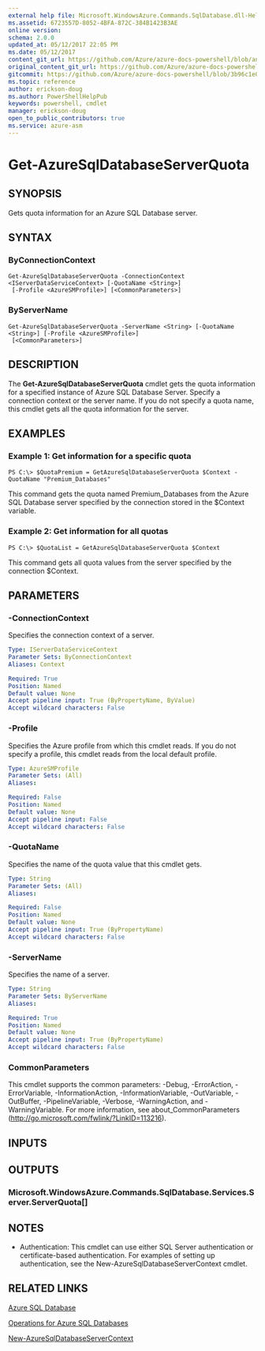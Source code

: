 ```yaml
---
external help file: Microsoft.WindowsAzure.Commands.SqlDatabase.dll-Help.xml
ms.assetid: 6723557D-8052-4BFA-872C-384B1423B3AE
online version:
schema: 2.0.0
updated_at: 05/12/2017 22:05 PM
ms.date: 05/12/2017
content_git_url: https://github.com/Azure/azure-docs-powershell/blob/anne052617/azureps-cmdlets-docs/ServiceManagement/Azure/v4.0.0/Get-AzureSqlDatabaseServerQuota.md
original_content_git_url: https://github.com/Azure/azure-docs-powershell/blob/anne052617/azureps-cmdlets-docs/ServiceManagement/Azure/v4.0.0/Get-AzureSqlDatabaseServerQuota.md
gitcommit: https://github.com/Azure/azure-docs-powershell/blob/3b96c1e0b28fc56dfbf6de55728d5478e0d02def
ms.topic: reference
author: erickson-doug
ms.author: PowerShellHelpPub
keywords: powershell, cmdlet
manager: erickson-doug
open_to_public_contributors: true
ms.service: azure-asm
---
```


# Get-AzureSqlDatabaseServerQuota

## SYNOPSIS
Gets quota information for an Azure SQL Database server.

## SYNTAX

### ByConnectionContext
```
Get-AzureSqlDatabaseServerQuota -ConnectionContext <IServerDataServiceContext> [-QuotaName <String>]
 [-Profile <AzureSMProfile>] [<CommonParameters>]
```

### ByServerName
```
Get-AzureSqlDatabaseServerQuota -ServerName <String> [-QuotaName <String>] [-Profile <AzureSMProfile>]
 [<CommonParameters>]
```

## DESCRIPTION
The **Get-AzureSqlDatabaseServerQuota** cmdlet gets the quota information for a specified instance of Azure SQL Database Server.
Specify a connection context or the server name.
If you do not specify a quota name, this cmdlet gets all the quota information for the server.

## EXAMPLES

### Example 1: Get information for a specific quota
```
PS C:\> $QuotaPremium = GetAzureSqlDatabaseServerQuota $Context -QuotaName "Premium_Databases"
```

This command gets the quota named Premium_Databases from the Azure SQL Database server specified by the connection stored in the $Context variable.

### Example 2: Get information for all quotas
```
PS C:\> $QuotaList = GetAzureSqlDatabaseServerQuota $Context
```

This command gets all quota values from the server specified by the connection $Context.

## PARAMETERS

### -ConnectionContext
Specifies the connection context of a server.

```yaml
Type: IServerDataServiceContext
Parameter Sets: ByConnectionContext
Aliases: Context

Required: True
Position: Named
Default value: None
Accept pipeline input: True (ByPropertyName, ByValue)
Accept wildcard characters: False
```

### -Profile
Specifies the Azure profile from which this cmdlet reads.
If you do not specify a profile, this cmdlet reads from the local default profile.

```yaml
Type: AzureSMProfile
Parameter Sets: (All)
Aliases: 

Required: False
Position: Named
Default value: None
Accept pipeline input: False
Accept wildcard characters: False
```

### -QuotaName
Specifies the name of the quota value that this cmdlet gets.

```yaml
Type: String
Parameter Sets: (All)
Aliases: 

Required: False
Position: Named
Default value: None
Accept pipeline input: True (ByPropertyName)
Accept wildcard characters: False
```

### -ServerName
Specifies the name of a server.

```yaml
Type: String
Parameter Sets: ByServerName
Aliases: 

Required: True
Position: Named
Default value: None
Accept pipeline input: True (ByPropertyName)
Accept wildcard characters: False
```

### CommonParameters
This cmdlet supports the common parameters: -Debug, -ErrorAction, -ErrorVariable, -InformationAction, -InformationVariable, -OutVariable, -OutBuffer, -PipelineVariable, -Verbose, -WarningAction, and -WarningVariable. For more information, see about_CommonParameters (http://go.microsoft.com/fwlink/?LinkID=113216).

## INPUTS

## OUTPUTS

### Microsoft.WindowsAzure.Commands.SqlDatabase.Services.Server.ServerQuota[]

## NOTES
* Authentication: This cmdlet can use either SQL Server authentication or certificate-based authentication. For examples of setting up authentication, see the New-AzureSqlDatabaseServerContext cmdlet.

## RELATED LINKS

[Azure SQL Database](https://azure.microsoft.com/en-us/services/sql-database/)

[Operations for Azure SQL Databases](https://msdn.microsoft.com/en-us/library/azure/dn505719.aspx)

[New-AzureSqlDatabaseServerContext](./New-AzureSqlDatabaseServerContext.md)


